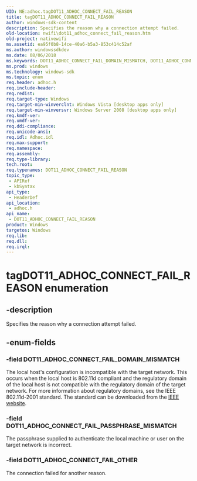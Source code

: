 ```yaml
---
UID: NE:adhoc.tagDOT11_ADHOC_CONNECT_FAIL_REASON
title: tagDOT11_ADHOC_CONNECT_FAIL_REASON
author: windows-sdk-content
description: Specifies the reason why a connection attempt failed.
old-location: nwifi\dot11_adhoc_connect_fail_reason.htm
old-project: nativewifi
ms.assetid: ea95f0b8-14ce-40a6-b5a3-853c414c52af
ms.author: windowssdkdev
ms.date: 08/06/2018
ms.keywords: DOT11_ADHOC_CONNECT_FAIL_DOMAIN_MISMATCH, DOT11_ADHOC_CONNECT_FAIL_OTHER, DOT11_ADHOC_CONNECT_FAIL_PASSPHRASE_MISMATCH, DOT11_ADHOC_CONNECT_FAIL_REASON, DOT11_ADHOC_CONNECT_FAIL_REASON enumeration [NativeWIFI], adhoc/DOT11_ADHOC_CONNECT_FAIL_DOMAIN_MISMATCH, adhoc/DOT11_ADHOC_CONNECT_FAIL_OTHER, adhoc/DOT11_ADHOC_CONNECT_FAIL_PASSPHRASE_MISMATCH, adhoc/DOT11_ADHOC_CONNECT_FAIL_REASON, nwifi.dot11_adhoc_connect_fail_reason, tagDOT11_ADHOC_CONNECT_FAIL_REASON
ms.prod: windows
ms.technology: windows-sdk
ms.topic: enum
req.header: adhoc.h
req.include-header: 
req.redist: 
req.target-type: Windows
req.target-min-winverclnt: Windows Vista [desktop apps only]
req.target-min-winversvr: Windows Server 2008 [desktop apps only]
req.kmdf-ver: 
req.umdf-ver: 
req.ddi-compliance: 
req.unicode-ansi: 
req.idl: Adhoc.idl
req.max-support: 
req.namespace: 
req.assembly: 
req.type-library: 
tech.root: 
req.typenames: DOT11_ADHOC_CONNECT_FAIL_REASON
topic_type:
 - APIRef
 - kbSyntax
api_type:
 - HeaderDef
api_location:
 - adhoc.h
api_name:
 - DOT11_ADHOC_CONNECT_FAIL_REASON
product: Windows
targetos: Windows
req.lib: 
req.dll: 
req.irql: 
---
```


# tagDOT11_ADHOC_CONNECT_FAIL_REASON enumeration


## -description


Specifies the reason why a connection attempt failed. 


## -enum-fields




### -field DOT11_ADHOC_CONNECT_FAIL_DOMAIN_MISMATCH

The local host's configuration is incompatible with the target network. This occurs when the local host is 802.11d compliant and the regulatory domain of the local host is not compatible with the regulatory domain of the target network. For more information about regulatory domains, see the IEEE 802.11d-2001 standard. The standard can be downloaded from the <a href="Http://go.microsoft.com/fwlink/p/?linkid=83977">IEEE website</a>.


### -field DOT11_ADHOC_CONNECT_FAIL_PASSPHRASE_MISMATCH

The passphrase supplied to authenticate the local machine or user on the target network is incorrect.


### -field DOT11_ADHOC_CONNECT_FAIL_OTHER

The connection failed for another reason.

